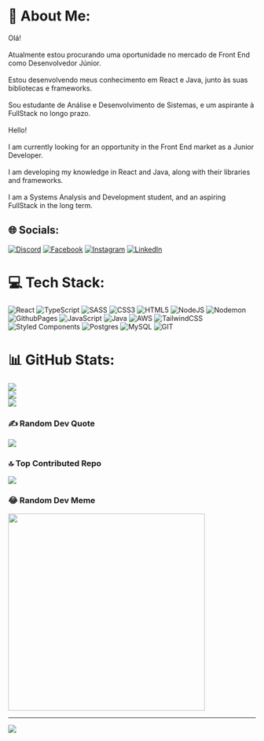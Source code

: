 # 💫 About Me:
Olá!<br><br>Atualmente estou procurando uma oportunidade no mercado de Front End como Desenvolvedor Júnior.<br><br>Estou desenvolvendo meus conhecimento em React e Java, junto às suas bibliotecas e frameworks.<br><br>Sou estudante de Análise e Desenvolvimento de Sistemas, e um aspirante à FullStack no longo prazo.<br><br>Hello!<br><br>I am currently looking for an opportunity in the Front End market as a Junior Developer.<br><br>I am developing my knowledge in React and Java, along with their libraries and frameworks.<br><br>I am a Systems Analysis and Development student, and an aspiring FullStack in the long term.


## 🌐 Socials:
[![Discord](https://img.shields.io/badge/Discord-%237289DA.svg?logo=discord&logoColor=white)](https://discord.gg/danieltk_) [![Facebook](https://img.shields.io/badge/Facebook-%231877F2.svg?logo=Facebook&logoColor=white)](https://facebook.com/https://www.facebook.com/danielgoncalvesdossantos2012) [![Instagram](https://img.shields.io/badge/Instagram-%23E4405F.svg?logo=Instagram&logoColor=white)](https://instagram.com/https://www.instagram.com/daniel59253/) [![LinkedIn](https://img.shields.io/badge/LinkedIn-%230077B5.svg?logo=linkedin&logoColor=white)](https://linkedin.com/in/https://www.linkedin.com/in/daniel-g-dos-santos/) 

# 💻 Tech Stack:
![React](https://img.shields.io/badge/react-%2320232a.svg?style=for-the-badge&logo=react&logoColor=%2361DAFB) ![TypeScript](https://img.shields.io/badge/typescript-%23007ACC.svg?style=for-the-badge&logo=typescript&logoColor=white) ![SASS](https://img.shields.io/badge/SASS-hotpink.svg?style=for-the-badge&logo=SASS&logoColor=white) ![CSS3](https://img.shields.io/badge/css3-%231572B6.svg?style=for-the-badge&logo=css3&logoColor=white) ![HTML5](https://img.shields.io/badge/html5-%23E34F26.svg?style=for-the-badge&logo=html5&logoColor=white) ![NodeJS](https://img.shields.io/badge/node.js-6DA55F?style=for-the-badge&logo=node.js&logoColor=white) ![Nodemon](https://img.shields.io/badge/NODEMON-%23323330.svg?style=for-the-badge&logo=nodemon&logoColor=%BBDEAD) ![GithubPages](https://img.shields.io/badge/github%20pages-121013?style=for-the-badge&logo=github&logoColor=white) ![JavaScript](https://img.shields.io/badge/javascript-%23323330.svg?style=for-the-badge&logo=javascript&logoColor=%23F7DF1E) ![Java](https://img.shields.io/badge/java-%23ED8B00.svg?style=for-the-badge&logo=openjdk&logoColor=white) ![AWS](https://img.shields.io/badge/AWS-%23FF9900.svg?style=for-the-badge&logo=amazon-aws&logoColor=white) ![TailwindCSS](https://img.shields.io/badge/tailwindcss-%2338B2AC.svg?style=for-the-badge&logo=tailwind-css&logoColor=white) ![Styled Components](https://img.shields.io/badge/styled--components-DB7093?style=for-the-badge&logo=styled-components&logoColor=white) ![Postgres](https://img.shields.io/badge/postgres-%23316192.svg?style=for-the-badge&logo=postgresql&logoColor=white) ![MySQL](https://img.shields.io/badge/mysql-%2300000f.svg?style=for-the-badge&logo=mysql&logoColor=white) ![GIT](https://img.shields.io/badge/Git-fc6d26?style=for-the-badge&logo=git&logoColor=white)
# 📊 GitHub Stats:
![](https://github-readme-stats.vercel.app/api?username=danielgoncalves2023&theme=tokyonight&hide_border=true&include_all_commits=true&count_private=false)<br/>
![](https://github-readme-streak-stats.herokuapp.com/?user=danielgoncalves2023&theme=tokyonight&hide_border=true)<br/>
![](https://github-readme-stats.vercel.app/api/top-langs/?username=danielgoncalves2023&theme=tokyonight&hide_border=true&include_all_commits=true&count_private=false&layout=compact)

### ✍️ Random Dev Quote
![](https://quotes-github-readme.vercel.app/api?type=horizontal&theme=dark)

### 🔝 Top Contributed Repo
![](https://github-contributor-stats.vercel.app/api?username=danielgoncalves2023&limit=5&theme=dark&combine_all_yearly_contributions=true)

### 😂 Random Dev Meme
<img src='https://randommeme-five.vercel.app/' style="height: 400px;"/>

---
[![](https://visitcount.itsvg.in/api?id=danielgoncalves2023&icon=0&color=0)](https://visitcount.itsvg.in)

<!-- Proudly created with GPRM ( https://gprm.itsvg.in ) -->
